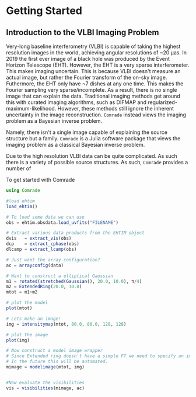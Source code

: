 # Getting Started

## Introduction to the VLBI Imaging Problem

Very-long baseline interferometry (VLBI) is capable of taking the highest resolution images in the world, achieving angular resolutions of ~20 μas. In 2019 the first ever image of a black hole was produced by the Event Horizon Telescope (EHT). However, the EHT is a very sparse interferometer. This makes imaging uncertain. This is because VLBI doesn't measure an actual image, but rather the Fourier transform of the on-sky image. Futhermore, the EHT only have ~7 dishes at any one time. This makes the Fourier sampling very sparse/incomplete. As a result, there is no single image that can explain the data. Traditional imaging methods get around this with curated imaging algorithms, such as DIFMAP and regularized-maximum-likelihood. However, these methods still ignore the inherent uncertainty in the image reconstruction. `Comrade` instead views the imaging problem as a Bayesian inverse problem. 



Namely, there isn't a single image capable of explaining the source structure but a family. `Comrade` is a Julia software package that views the imaging problem as a classical Bayesian inverse problem.

Due to the high resolution VLBI data can be quite complicated. As such there is a variety of possible source structures. As such, `Comrade` provides a number of 

To get started with Comrade

```julia
using Comrade

#load ehtim
load_ehtim()

# To load some data we can use
obs = ehtim.obsdata.load_uvfits("FILENAME")

# Extract various data products from the EHTIM object
dvis   = extract_vis(obs)
dcp    = extract_cphase(obs)
dlcamp = extract_lcamp(obs)

# Just want the array configuration?
ac = arrayconfig(data)

# Want to construct a elliptical Gaussian
m1 = rotated(stretched(Gaussian(), 20.0, 10.0), π/4)
m2 = ExtendedRing(20.0, 10.0)
mtot = m1+m2

# plot the model
plot(mtot)

# Lets make an image!
img = intensitymap(mtot, 80.0, 80.0, 128, 128)

# plot the image
plot(img)

# Now construct a model image wrapper
# Since Extended ring doesn't have a simple FT we need to specify an image to hold it.
# In the future this will be automated.
mimage = modelimage(mtot, img)


#Now evaluate the visibilities
vis = visibilities(mimage, ac)
```
